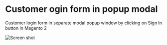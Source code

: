 # Customer ogin form in popup modal
Customer login form in separate modal popup window by clicking on Sign In button in Magento 2

![Screen shot](http://dmytropoperechnyy.com/wp-content/uploads/2021/06/customer_login_popup_modal.png)
